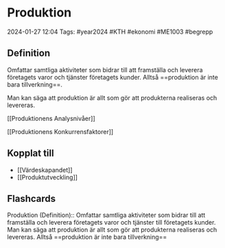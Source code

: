 # Produktion

2024-01-27 12:04
Tags: #year2024 #KTH #ekonomi #ME1003 #begrepp

## Definition

Omfattar samtliga aktiviteter som bidrar till att framställa och leverera företagets varor och tjänster företagets kunder. Alltså ==produktion är inte bara tillverkning==.

Man kan säga att produktion är allt som gör att produkterna realiseras och levereras.

[[Produktionens Analysnivåer]]

[[Produktionens Konkurrensfaktorer]]

## Kopplat till

- [[Värdeskapandet]]
- [[Produktutveckling]]

## Flashcards

Produktion (Definition):: Omfattar samtliga aktiviteter som bidrar till att framställa och leverera företagets varor och tjänster till företagets kunder. Man kan säga att produktion är allt som gör att produkterna realiseras och levereras. Alltså ==produktion är inte bara tillverkning==
<!--SR:!2024-02-02,2,230!2000-01-01,1,250-->
